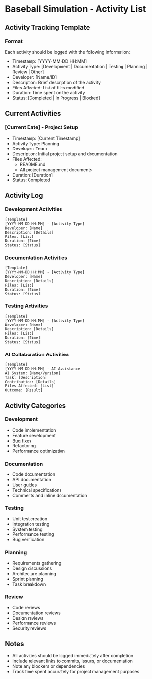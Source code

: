 # Baseball Simulation - Activity List

## Activity Tracking Template

### Format
Each activity should be logged with the following information:
- Timestamp: [YYYY-MM-DD HH:MM]
- Activity Type: [Development | Documentation | Testing | Planning | Review | Other]
- Developer: [Name/ID]
- Description: Brief description of the activity
- Files Affected: List of files modified
- Duration: Time spent on the activity
- Status: [Completed | In Progress | Blocked]

## Current Activities

### [Current Date] - Project Setup
- Timestamp: [Current Timestamp]
- Activity Type: Planning
- Developer: Team
- Description: Initial project setup and documentation
- Files Affected:
  - README.md
  - All project management documents
- Duration: [Duration]
- Status: Completed

## Activity Log

### Development Activities
```
[Template]
[YYYY-MM-DD HH:MM] - [Activity Type]
Developer: [Name]
Description: [Details]
Files: [List]
Duration: [Time]
Status: [Status]
```

### Documentation Activities
```
[Template]
[YYYY-MM-DD HH:MM] - [Activity Type]
Developer: [Name]
Description: [Details]
Files: [List]
Duration: [Time]
Status: [Status]
```

### Testing Activities
```
[Template]
[YYYY-MM-DD HH:MM] - [Activity Type]
Developer: [Name]
Description: [Details]
Files: [List]
Duration: [Time]
Status: [Status]
```

### AI Collaboration Activities
```
[Template]
[YYYY-MM-DD HH:MM] - AI Assistance
AI System: [Name/Version]
Task: [Description]
Contribution: [Details]
Files Affected: [List]
Outcome: [Result]
```

## Activity Categories

### Development
- Code implementation
- Feature development
- Bug fixes
- Refactoring
- Performance optimization

### Documentation
- Code documentation
- API documentation
- User guides
- Technical specifications
- Comments and inline documentation

### Testing
- Unit test creation
- Integration testing
- System testing
- Performance testing
- Bug verification

### Planning
- Requirements gathering
- Design discussions
- Architecture planning
- Sprint planning
- Task breakdown

### Review
- Code reviews
- Documentation reviews
- Design reviews
- Performance reviews
- Security reviews

## Notes
- All activities should be logged immediately after completion
- Include relevant links to commits, issues, or documentation
- Note any blockers or dependencies
- Track time spent accurately for project management purposes 